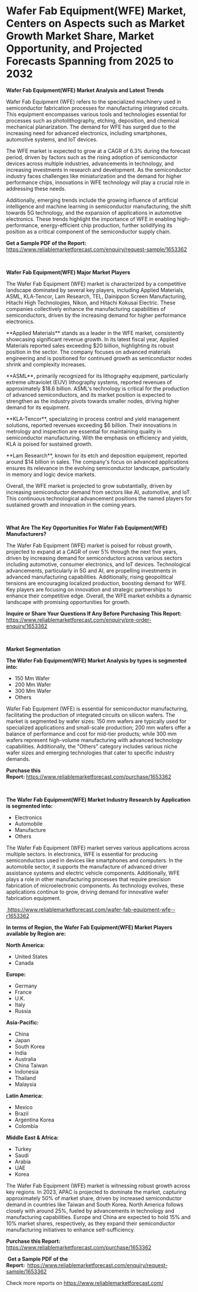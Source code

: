 <p><h1>Wafer Fab Equipment(WFE) Market, Centers on Aspects such as Market Growth Market Share, Market Opportunity, and Projected Forecasts Spanning from 2025 to 2032</h1></p><p><strong>Wafer Fab Equipment(WFE) Market Analysis and Latest Trends</strong></p>
<p><p>Wafer Fab Equipment (WFE) refers to the specialized machinery used in semiconductor fabrication processes for manufacturing integrated circuits. This equipment encompasses various tools and technologies essential for processes such as photolithography, etching, deposition, and chemical mechanical planarization. The demand for WFE has surged due to the increasing need for advanced electronics, including smartphones, automotive systems, and IoT devices.</p><p>The WFE market is expected to grow at a CAGR of 6.3% during the forecast period, driven by factors such as the rising adoption of semiconductor devices across multiple industries, advancements in technology, and increasing investments in research and development. As the semiconductor industry faces challenges like miniaturization and the demand for higher performance chips, innovations in WFE technology will play a crucial role in addressing these needs. </p><p>Additionally, emerging trends include the growing influence of artificial intelligence and machine learning in semiconductor manufacturing, the shift towards 5G technology, and the expansion of applications in automotive electronics. These trends highlight the importance of WFE in enabling high-performance, energy-efficient chip production, further solidifying its position as a critical component of the semiconductor supply chain.</p></p>
<p><strong>Get a Sample PDF of the Report:&nbsp;</strong> <a href="https://www.reliablemarketforecast.com/enquiry/request-sample/1653362?utm_campaign=3029&utm_medium=2&utm_source=Github&utm_content=ia&utm_term=11042025&utm_id=wafer-fab-equipmentwfe">https://www.reliablemarketforecast.com/enquiry/request-sample/1653362</a></p>
<p>&nbsp;</p>
<p><strong>Wafer Fab Equipment(WFE) Major Market Players</strong></p>
<p><p>The Wafer Fab Equipment (WFE) market is characterized by a competitive landscape dominated by several key players, including Applied Materials, ASML, KLA-Tencor, Lam Research, TEL, Dainippon Screen Manufacturing, Hitachi High Technologies, Nikon, and Hitachi Kokusai Electric. These companies collectively enhance the manufacturing capabilities of semiconductors, driven by the increasing demand for higher performance electronics.</p><p>**Applied Materials** stands as a leader in the WFE market, consistently showcasing significant revenue growth. In its latest fiscal year, Applied Materials reported sales exceeding $20 billion, highlighting its robust position in the sector. The company focuses on advanced materials engineering and is positioned for continued growth as semiconductor nodes shrink and complexity increases.</p><p>**ASML**, primarily recognized for its lithography equipment, particularly extreme ultraviolet (EUV) lithography systems, reported revenues of approximately $18.6 billion. ASML's technology is critical for the production of advanced semiconductors, and its market position is expected to strengthen as the industry pivots towards smaller nodes, driving higher demand for its equipment.</p><p>**KLA-Tencor**, specializing in process control and yield management solutions, reported revenues exceeding $6 billion. Their innovations in metrology and inspection are essential for maintaining quality in semiconductor manufacturing. With the emphasis on efficiency and yields, KLA is poised for sustained growth.</p><p>**Lam Research**, known for its etch and deposition equipment, reported around $14 billion in sales. The company's focus on advanced applications ensures its relevance in the evolving semiconductor landscape, particularly in memory and logic device markets.</p><p>Overall, the WFE market is projected to grow substantially, driven by increasing semiconductor demand from sectors like AI, automotive, and IoT. This continuous technological advancement positions the named players for sustained growth and innovation in the coming years.</p></p>
<p>&nbsp;</p>
<p><strong>What Are The Key Opportunities For Wafer Fab Equipment(WFE) Manufacturers?</strong></p>
<p><p>The Wafer Fab Equipment (WFE) market is poised for robust growth, projected to expand at a CAGR of over 5% through the next five years, driven by increasing demand for semiconductors across various sectors including automotive, consumer electronics, and IoT devices. Technological advancements, particularly in 5G and AI, are propelling investments in advanced manufacturing capabilities. Additionally, rising geopolitical tensions are encouraging localized production, boosting demand for WFE. Key players are focusing on innovation and strategic partnerships to enhance their competitive edge. Overall, the WFE market exhibits a dynamic landscape with promising opportunities for growth.</p></p>
<p><strong>Inquire or Share Your Questions If Any Before Purchasing This Report:</strong> <a href="https://www.reliablemarketforecast.com/enquiry/pre-order-enquiry/1653362?utm_campaign=3029&utm_medium=2&utm_source=Github&utm_content=ia&utm_term=11042025&utm_id=wafer-fab-equipmentwfe">https://www.reliablemarketforecast.com/enquiry/pre-order-enquiry/1653362</a></p>
<p>&nbsp;</p>
<p><strong>Market Segmentation</strong></p>
<p><strong>The Wafer Fab Equipment(WFE) Market Analysis by types is segmented into:</strong></p>
<p><ul><li>150 Mm Wafer</li><li>200 Mm Wafer</li><li>300 Mm Wafer</li><li>Others</li></ul></p>
<p><p>Wafer Fab Equipment (WFE) is essential for semiconductor manufacturing, facilitating the production of integrated circuits on silicon wafers. The market is segmented by wafer sizes: 150 mm wafers are typically used for specialized applications and small-scale production; 200 mm wafers offer a balance of performance and cost for mid-tier products; while 300 mm wafers represent high-volume manufacturing with advanced technology capabilities. Additionally, the "Others" category includes various niche wafer sizes and emerging technologies that cater to specific industry demands.</p></p>
<p><strong>Purchase this Report:&nbsp;</strong><a href="https://www.reliablemarketforecast.com/purchase/1653362?utm_campaign=3029&utm_medium=2&utm_source=Github&utm_content=ia&utm_term=11042025&utm_id=wafer-fab-equipmentwfe">https://www.reliablemarketforecast.com/purchase/1653362</a></p>
<p>&nbsp;</p>
<p><strong>The Wafer Fab Equipment(WFE) Market Industry Research by Application is segmented into:</strong></p>
<p><ul><li>Electronics</li><li>Automobile</li><li>Manufacture</li><li>Others</li></ul></p>
<p><p>The Wafer Fab Equipment (WFE) market serves various applications across multiple sectors. In electronics, WFE is essential for producing semiconductors used in devices like smartphones and computers. In the automobile sector, it supports the manufacture of advanced driver assistance systems and electric vehicle components. Additionally, WFE plays a role in other manufacturing processes that require precision fabrication of microelectronic components. As technology evolves, these applications continue to grow, driving demand for innovative wafer fabrication equipment.</p></p>
<p><a href="https://www.reliablemarketforecast.com/wafer-fab-equipment-wfe--r1653362?utm_campaign=3029&utm_medium=2&utm_source=Github&utm_content=ia&utm_term=11042025&utm_id=wafer-fab-equipmentwfe">&nbsp;https://www.reliablemarketforecast.com/wafer-fab-equipment-wfe--r1653362</a></p>
<p><strong>In terms of Region, the Wafer Fab Equipment(WFE) Market Players available by Region are:</strong></p>
<p>
    <p> <strong> North America: </strong>
        <ul>
            <li>United States</li>
            <li>Canada</li>
        </ul>
        </p> 
    <p> <strong> Europe: </strong>
        <ul>
            <li>Germany</li>
            <li>France</li>
            <li>U.K.</li>
            <li>Italy</li>
            <li>Russia</li>
        </ul>
        </p> 
    <p> <strong> Asia-Pacific: </strong>
        <ul>
            <li>China</li>
            <li>Japan</li>
            <li>South Korea</li>
            <li>India</li>
            <li>Australia</li>
            <li>China Taiwan</li>
            <li>Indonesia</li>
            <li>Thailand</li>
            <li>Malaysia</li>
        </ul>
        </p> 
    <p> <strong> Latin America: </strong>
        <ul>
            <li>Mexico</li>
            <li>Brazil</li>
            <li>Argentina Korea</li>
            <li>Colombia</li>
        </ul>
        </p> 
    <p> <strong> Middle East & Africa: </strong>
        <ul>
            <li>Turkey</li>
            <li>Saudi</li>
            <li>Arabia</li>
            <li>UAE</li>
            <li>Korea</li>
        </ul>
    </p>
    </p>
<p><p>The Wafer Fab Equipment (WFE) market is witnessing robust growth across key regions. In 2023, APAC is projected to dominate the market, capturing approximately 50% of market share, driven by increased semiconductor demand in countries like Taiwan and South Korea. North America follows closely with around 25%, fueled by advancements in technology and manufacturing capabilities. Europe and China are expected to hold 15% and 10% market shares, respectively, as they expand their semiconductor manufacturing initiatives to enhance self-sufficiency.</p></p>
<p><strong>Purchase this Report: </strong><a href="https://www.reliablemarketforecast.com/purchase/1653362?utm_campaign=3029&utm_medium=2&utm_source=Github&utm_content=ia&utm_term=11042025&utm_id=wafer-fab-equipmentwfe">https://www.reliablemarketforecast.com/purchase/1653362</a></p>
<p>&nbsp;<strong>Get a Sample PDF of the Report:&nbsp;&nbsp;</strong><a href="https://www.reliablemarketforecast.com/enquiry/request-sample/1653362?utm_campaign=3029&utm_medium=2&utm_source=Github&utm_content=ia&utm_term=11042025&utm_id=wafer-fab-equipmentwfe">https://www.reliablemarketforecast.com/enquiry/request-sample/1653362</a></p>
<p><strong></strong></p>
<p>Check more reports on <a href="https://www.reliablemarketforecast.com/?utm_campaign=3029&utm_medium=2&utm_source=Github&utm_content=ia&utm_term=11042025&utm_id=wafer-fab-equipmentwfe">https://www.reliablemarketforecast.com/</a></p>